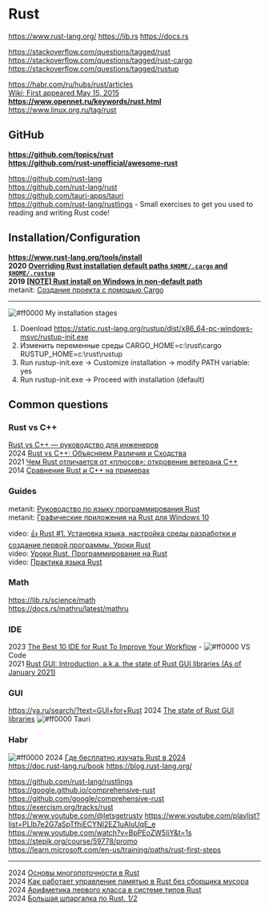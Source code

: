 # Rust
https://www.rust-lang.org/
https://lib.rs
https://docs.rs

https://stackoverflow.com/questions/tagged/rust              
https://stackoverflow.com/questions/tagged/rust-cargo                
https://stackoverflow.com/questions/tagged/rustup              

https://habr.com/ru/hubs/rust/articles                        
[Wiki; First appeared	May 15, 2015](https://en.wikipedia.org/wiki/Rust_(programming_language))                
**https://www.opennet.ru/keywords/rust.html**                
https://www.linux.org.ru/tag/rust                    

## GitHub            
**https://github.com/topics/rust**             
**https://github.com/rust-unofficial/awesome-rust**                        

https://github.com/rust-lang               
https://github.com/rust-lang/rust                   
https://github.com/tauri-apps/tauri                           
https://github.com/rust-lang/rustlings -  Small exercises to get you used to reading and writing Rust code!                 

## Installation/Configuration                    
**https://www.rust-lang.org/tools/install**                                  
**2020 [Overriding Rust installation default paths `$HOME/.cargo` and `$HOME/.rustup`](https://stackoverflow.com/questions/57765424/overriding-rust-installation-default-paths-home-cargo-and-home-rustup)**                    
**2019 [[NOTE] Rust install on Windows in non-default path](https://blog.keithkim.com/2019/12/note-rust-install-on-windows-in-non.html)**          
metanit: [Создание проекта с помощью Cargo](https://metanit.com/rust/tutorial/9.1.php)         
- - -
![#ff0000](https://placehold.co/15x15/ff0000/ff0000.png) My installation stages
1) Doenload https://static.rust-lang.org/rustup/dist/x86_64-pc-windows-msvc/rustup-init.exe
2) Изменить переменные среды
CARGO_HOME=c:\rust\cargo
RUSTUP_HOME=c:\rust\rustup
3) Run rustup-init.exe -> Customize installation ->  modify PATH variable: yes
4) Run rustup-init.exe -> Proceed with installation (default)

## Common questions
### Rust vs C++
[Rust vs C++ — руководство для инженеров](https://itanddigital.ru/bloghrconsulting/tpost/5u6uxrp4l1-rust-vs-c-rukovodstvo-dlya-inzhenerov)                
2024 [Rust vs C++: Объясняем Различия и Сходства](https://ru.bitdegree.org/rukovodstvo/rust-vs-cplusplus/)                
2021 [Чем Rust отличается от «плюсов»: откровение ветерана С++](https://skillbox.ru/media/code/chem-rust-luchshe-plyusov/)          
2014 [Сравнение Rust и С++ на примерах](https://habr.com/ru/articles/225003/)                


### Guides
metanit: [Руководство по языку программирования Rust](https://metanit.com/rust/tutorial/)          
metanit: [Графические приложения на Rust для Windows 10](https://metanit.com/rust/windows/1.1.php)               

video: [👍 Rust #1. Установка языка, настройка среды разработки и создание первой программы. Уроки Rust](https://www.youtube.com/watch?v=Vt4CfEWYuKQ)        
video: [Уроки Rust. Программирование на Rust](https://www.youtube.com/watch?v=Vt4CfEWYuKQ&list=PLgG7lPwNdp556iIin-9eaJLlu7HL6YFv0)         
video: [Практика языка Rust](https://www.youtube.com/watch?v=Jj260tvle9A&list=PLgG7lPwNdp549XTbALX0yqZY0u0MRPPtX)           

### Math
https://lib.rs/science/math                           
https://docs.rs/mathru/latest/mathru                        


### IDE
2023 [The Best 10 IDE for Rust To Improve Your Workflow](https://tms-outsource.com/blog/posts/best-ide-for-rust/) - ![#ff0000](https://placehold.co/15x15/ff0000/ff0000.png) VS Code     
2021 [Rust GUI: Introduction, a.k.a. the state of Rust GUI libraries (As of January 2021)](https://dev.to/davidedelpapa/rust-gui-introduction-a-k-a-the-state-of-rust-gui-libraries-as-of-january-2021-40gl)         

### GUI
https://ya.ru/search/?text=GUI+for+Rust
2024 [The state of Rust GUI libraries](https://blog.logrocket.com/state-rust-gui-libraries)   ![#ff0000](https://placehold.co/15x15/ff0000/ff0000.png) Tauri

### Habr 
![#ff0000](https://placehold.co/15x15/ff0000/ff0000.png) 2024 [Где бесплатно изучать Rust в 2024](https://habr.com/ru/articles/786176/)                                            
https://doc.rust-lang.ru/book
https://blog.rust-lang.org/

https://github.com/rust-lang/rustlings           
https://google.github.io/comprehensive-rust            https://github.com/google/comprehensive-rust                     
https://exercism.org/tracks/rust              
https://www.youtube.com/@letsgetrusty    https://www.youtube.com/playlist?list=PLlb7e2G7aSpTfhiECYNI2EZ1uAluUqE_e       https://www.youtube.com/watch?v=BpPEoZW5IiY&t=1s                                
https://stepik.org/course/59778/promo   
https://learn.microsoft.com/en-us/training/paths/rust-first-steps                                   

- - - -

2024 [Основы многопоточности в Rust](https://habr.com/ru/companies/otus/articles/788466/)             
2024 [Как работает управление памятью в Rust без сборщика мусора](https://habr.com/ru/hubs/rust/articles/)            
2024 [Арифметика первого класса в системе типов Rust](https://habr.com/ru/companies/ruvds/articles/787008/)               
2024 [Большая шпаргалка по Rust. 1/2](https://habr.com/ru/companies/timeweb/articles/785096/)             




